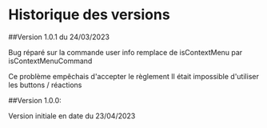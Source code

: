 # Historique des versions

##Version 1.0.1 du 24/03/2023

Bug réparé sur la commande user info
remplace de isContextMenu par isContextMenuCommand

Ce problème empêchais d'accepter le règlement
Il était impossible d'utiliser les buttons / réactions


##Version 1.0.0:

Version initiale en date du 23/04/2023